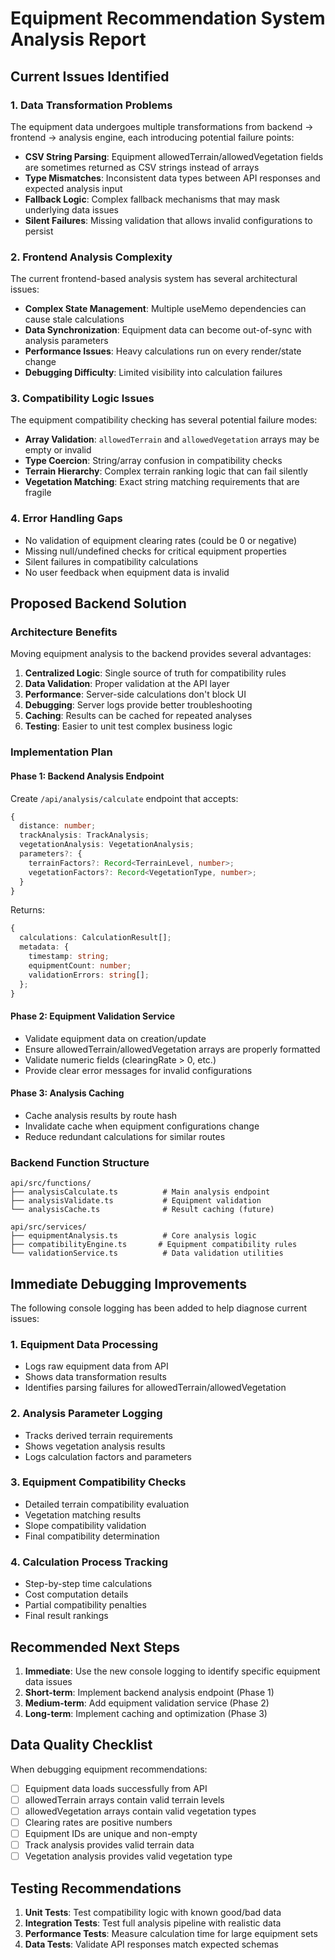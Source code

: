 # Equipment Recommendation System Analysis Report

## Current Issues Identified

### 1. **Data Transformation Problems**
The equipment data undergoes multiple transformations from backend → frontend → analysis engine, each introducing potential failure points:

- **CSV String Parsing**: Equipment allowedTerrain/allowedVegetation fields are sometimes returned as CSV strings instead of arrays
- **Type Mismatches**: Inconsistent data types between API responses and expected analysis input
- **Fallback Logic**: Complex fallback mechanisms that may mask underlying data issues
- **Silent Failures**: Missing validation that allows invalid configurations to persist

### 2. **Frontend Analysis Complexity**
The current frontend-based analysis system has several architectural issues:

- **Complex State Management**: Multiple useMemo dependencies can cause stale calculations
- **Data Synchronization**: Equipment data can become out-of-sync with analysis parameters
- **Performance Issues**: Heavy calculations run on every render/state change
- **Debugging Difficulty**: Limited visibility into calculation failures

### 3. **Compatibility Logic Issues**
The equipment compatibility checking has several potential failure modes:

- **Array Validation**: `allowedTerrain` and `allowedVegetation` arrays may be empty or invalid
- **Type Coercion**: String/array confusion in compatibility checks
- **Terrain Hierarchy**: Complex terrain ranking logic that can fail silently
- **Vegetation Matching**: Exact string matching requirements that are fragile

### 4. **Error Handling Gaps**
- No validation of equipment clearing rates (could be 0 or negative)
- Missing null/undefined checks for critical equipment properties
- Silent failures in compatibility calculations
- No user feedback when equipment data is invalid

## Proposed Backend Solution

### Architecture Benefits
Moving equipment analysis to the backend provides several advantages:

1. **Centralized Logic**: Single source of truth for compatibility rules
2. **Data Validation**: Proper validation at the API layer
3. **Performance**: Server-side calculations don't block UI
4. **Debugging**: Server logs provide better troubleshooting
5. **Caching**: Results can be cached for repeated analyses
6. **Testing**: Easier to unit test complex business logic

### Implementation Plan

#### Phase 1: Backend Analysis Endpoint
Create `/api/analysis/calculate` endpoint that accepts:
```typescript
{
  distance: number;
  trackAnalysis: TrackAnalysis;
  vegetationAnalysis: VegetationAnalysis;
  parameters?: {
    terrainFactors?: Record<TerrainLevel, number>;
    vegetationFactors?: Record<VegetationType, number>;
  }
}
```

Returns:
```typescript
{
  calculations: CalculationResult[];
  metadata: {
    timestamp: string;
    equipmentCount: number;
    validationErrors: string[];
  };
}
```

#### Phase 2: Equipment Validation Service
- Validate equipment data on creation/update
- Ensure allowedTerrain/allowedVegetation arrays are properly formatted
- Validate numeric fields (clearingRate > 0, etc.)
- Provide clear error messages for invalid configurations

#### Phase 3: Analysis Caching
- Cache analysis results by route hash
- Invalidate cache when equipment configurations change
- Reduce redundant calculations for similar routes

### Backend Function Structure

```
api/src/functions/
├── analysisCalculate.ts          # Main analysis endpoint
├── analysisValidate.ts           # Equipment validation
└── analysisCache.ts              # Result caching (future)

api/src/services/
├── equipmentAnalysis.ts          # Core analysis logic
├── compatibilityEngine.ts       # Equipment compatibility rules
└── validationService.ts          # Data validation utilities
```

## Immediate Debugging Improvements

The following console logging has been added to help diagnose current issues:

### 1. Equipment Data Processing
- Logs raw equipment data from API
- Shows data transformation results
- Identifies parsing failures for allowedTerrain/allowedVegetation

### 2. Analysis Parameter Logging
- Tracks derived terrain requirements
- Shows vegetation analysis results
- Logs calculation factors and parameters

### 3. Equipment Compatibility Checks
- Detailed terrain compatibility evaluation
- Vegetation matching results
- Slope compatibility validation
- Final compatibility determination

### 4. Calculation Process Tracking
- Step-by-step time calculations
- Cost computation details
- Partial compatibility penalties
- Final result rankings

## Recommended Next Steps

1. **Immediate**: Use the new console logging to identify specific equipment data issues
2. **Short-term**: Implement backend analysis endpoint (Phase 1)
3. **Medium-term**: Add equipment validation service (Phase 2)
4. **Long-term**: Implement caching and optimization (Phase 3)

## Data Quality Checklist

When debugging equipment recommendations:

- [ ] Equipment data loads successfully from API
- [ ] allowedTerrain arrays contain valid terrain levels
- [ ] allowedVegetation arrays contain valid vegetation types
- [ ] Clearing rates are positive numbers
- [ ] Equipment IDs are unique and non-empty
- [ ] Track analysis provides valid terrain data
- [ ] Vegetation analysis provides valid vegetation type

## Testing Recommendations

1. **Unit Tests**: Test compatibility logic with known good/bad data
2. **Integration Tests**: Test full analysis pipeline with realistic data
3. **Performance Tests**: Measure calculation time for large equipment sets
4. **Data Tests**: Validate API responses match expected schemas
